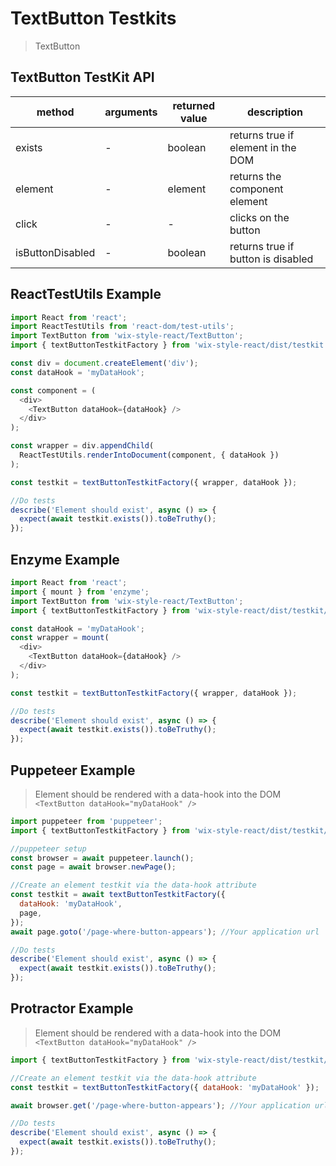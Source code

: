 # TextButton Testkits

> TextButton

## TextButton TestKit API

| method           | arguments | returned value | description                        |
| ---------------- | --------- | -------------- | ---------------------------------- |
| exists           | -         | boolean        | returns true if element in the DOM |
| element          | -         | element        | returns the component element      |
| click            | -         | -              | clicks on the button               |
| isButtonDisabled | -         | boolean        | returns true if button is disabled |

## ReactTestUtils Example

```javascript
import React from 'react';
import ReactTestUtils from 'react-dom/test-utils';
import TextButton from 'wix-style-react/TextButton';
import { textButtonTestkitFactory } from 'wix-style-react/dist/testkit';

const div = document.createElement('div');
const dataHook = 'myDataHook';

const component = (
  <div>
    <TextButton dataHook={dataHook} />
  </div>
);

const wrapper = div.appendChild(
  ReactTestUtils.renderIntoDocument(component, { dataHook })
);

const testkit = textButtonTestkitFactory({ wrapper, dataHook });

//Do tests
describe('Element should exist', async () => {
  expect(await testkit.exists()).toBeTruthy();
});
```

## Enzyme Example

```javascript
import React from 'react';
import { mount } from 'enzyme';
import TextButton from 'wix-style-react/TextButton';
import { textButtonTestkitFactory } from 'wix-style-react/dist/testkit/enzyme';

const dataHook = 'myDataHook';
const wrapper = mount(
  <div>
    <TextButton dataHook={dataHook} />
  </div>
);

const testkit = textButtonTestkitFactory({ wrapper, dataHook });

//Do tests
describe('Element should exist', async () => {
  expect(await testkit.exists()).toBeTruthy();
});
```

## Puppeteer Example

> Element should be rendered with a data-hook into the DOM `<TextButton dataHook="myDataHook" />`

```javascript
import puppeteer from 'puppeteer';
import { textButtonTestkitFactory } from 'wix-style-react/dist/testkit/puppeteer';

//puppeteer setup
const browser = await puppeteer.launch();
const page = await browser.newPage();

//Create an element testkit via the data-hook attribute
const testkit = await textButtonTestkitFactory({
  dataHook: 'myDataHook',
  page,
});
await page.goto('/page-where-button-appears'); //Your application url

//Do tests
describe('Element should exist', async () => {
  expect(await testkit.exists()).toBeTruthy();
});
```

## Protractor Example

> Element should be rendered with a data-hook into the DOM `<TextButton dataHook="myDataHook" />`

```javascript
import { textButtonTestkitFactory } from 'wix-style-react/dist/testkit/protractor';

//Create an element testkit via the data-hook attribute
const testkit = textButtonTestkitFactory({ dataHook: 'myDataHook' });

await browser.get('/page-where-button-appears'); //Your application url

//Do tests
describe('Element should exist', async () => {
  expect(await testkit.exists()).toBeTruthy();
});
```
